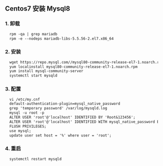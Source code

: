 ## Centos7 安装 Mysql8
### 1. 卸载
```markdown
  rpm -qa | grep mariadb
  rpm -e --nodeps mariadb-libs-5.5.56-2.el7.x86_64
```
### 2. 安装
```markdown
  wget https://repo.mysql.com//mysql80-community-release-el7-1.noarch.rpm
  yum localinstall mysql80-community-release-el7-1.noarch.rpm
  yum install mysql-community-server
  systemctl start mysqld
```
### 3. 配置
```markdown
  vi /etc/my.cnf
  default-authentication-plugin=mysql_native_password
  grep 'temporary password' /var/log/mysqld.log
  mysql -u root -p
  ALTER USER 'root'@'localhost' IDENTIFIED BY 'Root&123456';
  ALTER USER 'root'@'localhost' IDENTIFIED WITH mysql_native_password BY 'Root&123456';
  FLUSH PRIVILEGES;
  use mysql;
  update user set host = '%' where user = 'root';
```
### 4. 重启
```markdown
  systemctl restart mysqld
```
